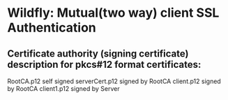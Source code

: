 Wildfly: Mutual(two way) client SSL Authentication
==================================================

Certificate authority (signing certificate) description for pkcs#12 format certificates:
-----------------------------------------------------------------------------------------

RootCA.p12        self signed
serverCert.p12    signed by RootCA
client.p12        signed by RootCA
client1.p12       signed by Server
